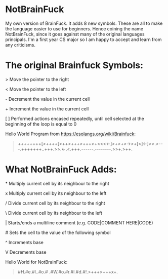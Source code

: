 # NotBrainFuck
My own version of BrainFuck. It adds 8 new symbols. These are all to make the language easier to use for beginners. Hence coining the name NotBrainFuck, since it goes against many of the original languages principals. I'm a first year CS major so I am happy to accept and learn from any criticisms.

# The original Brainfuck Symbols:
\>  Move the pointer to the right
  
\<  Move the pointer to the left
  
\-  Decrement the value in the current cell
  
\+  Increment the value in the current cell
  
\[ ] Performed actions encased repeatedly, until cell selected at the beginning of the loop is equal to 0

Hello World Program from https://esolangs.org/wiki/Brainfuck:
> ++++++++\[>++++\[>++>+++>+++>+<<<<-]>+>+>->>+\[<]<-]>>.>---.+++++++..+++.>>.<-.<.+++.------.--------.>>+.>++.

# What NotBrainFuck Adds:
\*  Multiply current cell by its neighbour to the right

x   Multiply current cell by its neighbour to the left

/   Divide current cell by its neighbour to the right

\   Divide current cell by its neighbour to the left

|   Starts/ends a multiline comment (e.g. CODE|COMMENT HERE|CODE)

\#  Sets the cell to the value of the following symbol

^   Increments base

V   Decrements base

Hello World for NotBrainFuck:
>#H.#e.#l..#o.# .#W.#o.#r.#l.#d.#!.>+++>+++x+.
